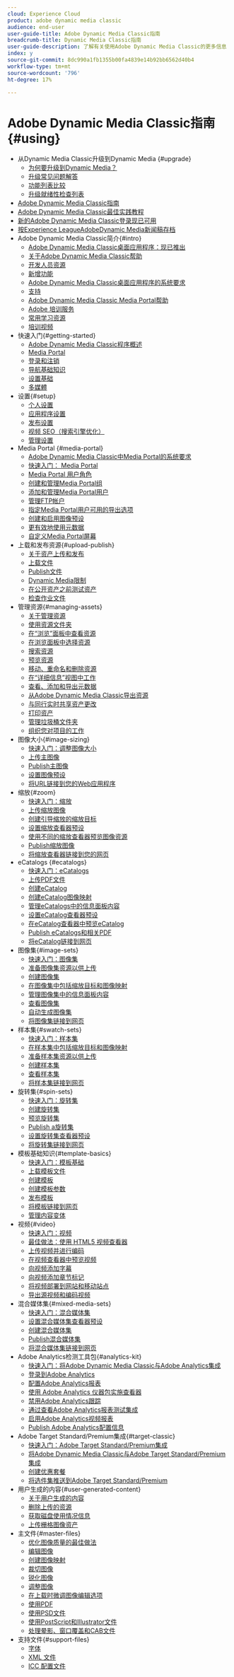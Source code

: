 ```yaml
---
cloud: Experience Cloud
product: adobe dynamic media classic
audience: end-user
user-guide-title: Adobe Dynamic Media Classic指南
breadcrumb-title: Dynamic Media Classic指南
user-guide-description: 了解有关使用Adobe Dynamic Media Classic的更多信息
index: y
source-git-commit: 8dc990a1fb1355b00fa4839e14b92bb6562d40b4
workflow-type: tm+mt
source-wordcount: '796'
ht-degree: 17%

---
```



# Adobe Dynamic Media Classic指南 {#using}

+ 从Dynamic Media Classic升级到Dynamic Media {#upgrade}
   + [为何要升级到Dynamic Media？](upgrade.md)
   + [升级常见问题解答](upgrade-faq.md)
   + [功能列表比较](upgrade-feature-comparison.md)
   + [升级就绪性检查列表](upgrade-readiness.md)
+ [Adobe Dynamic Media Classic指南](home.md)
+ [Adobe Dynamic Media Classic最佳实践教程](https://experienceleague.adobe.com/en/docs/experience-manager-learn/dynamic-media-classic-tutorial/overview)
+ [新的Adobe Dynamic Media Classic登录现已可用](new-ui-2020.md)
+ [按Experience LeagueAdobeDynamic Media新闻稿存档](dynamic-media-newsletter.md)
+ Adobe Dynamic Media Classic简介{#intro}
   + [Adobe Dynamic Media Classic桌面应用程序：现已推出](dynamic-media-classic-desktop-app.md)
   + [关于Adobe Dynamic Media Classic帮助](introduction.md)
   + [开发人员资源](developer-resources.md)
   + [新增功能](whats-new.md)
   + [Adobe Dynamic Media Classic桌面应用程序的系统要求](system-requirements.md)
   + [支持](support.md)
   + [Adobe Dynamic Media Classic Media Portal帮助](help-dmc-media-portal.md)
   + [Adobe 培训服务](training-services.md)
   + [常用学习资源](popular-resources.md)
   + [培训视频](training-videos.md)
+ 快速入门{#getting-started}
   + [Adobe Dynamic Media Classic程序概述](dmc-platform-overview.md)
   + [Media Portal](media-portal.md)
   + [登录和注销](signing-out.md)
   + [导航基础知识](navigation-basics.md)
   + [设置基础](setup-basics.md)
   + [多媒體](rich-media.md)
+ 设置{#setup}
   + [个人设置](personal-setup.md)
   + [应用程序设置](application-setup.md)
   + [发布设置](publish-setup.md)
   + [视频 SEO（搜索引擎优化）](video-seo-search-engine-optimization.md)
   + [管理设置](administration-setup.md)
+ Media Portal {#media-portal}
   + [Adobe Dynamic Media Classic中Media Portal的系统要求](system-requirements-media-portal.md)
   + [快速入门： Media Portal](quick-start-media-portal-administration.md)
   + [Media Portal 用户角色](media-portal-user-roles.md)
   + [创建和管理Media Portal组](creating-media-portal-groups.md)
   + [添加和管理Media Portal用户](adding-media-portal-users.md)
   + [管理FTP帐户](ftp-accounts.md)
   + [指定Media Portal用户可用的导出选项](specifying-export-options-available-media.md)
   + [创建和启用图像预设](creating-enabling-image-presets.md)
   + [更有效地使用元数据](making-efficient-metadata.md)
   + [自定义Media Portal屏幕](customizing-media-portal-screen.md)
+ 上载和发布资源{#upload-publish}
   + [关于资产上传和发布](about-asset-upload-publish.md)
   + [上载文件](uploading-files.md)
   + [Publish文件](publishing-files.md)
   + [Dynamic Media限制](limitations.md)
   + [在公开资产之前测试资产](testing-assets-making-them-public.md)
   + [检查作业文件](checking-job-files.md)
+ 管理资源{#managing-assets}
   + [关于管理资源](about-managing-assets.md)
   + [使用资源文件夹](asset-folders.md)
   + [在“浏览”面板中查看资源](viewing-assets-browse-panel.md)
   + [在浏览面板中选择资源](selecting-assets-browse-panel.md)
   + [搜索资源](searching-assets.md)
   + [预览资源](previewing-asset.md)
   + [移动、重命名和删除资源](moving-renaming-deleting-assets.md)
   + [在“详细信息”视图中工作](detail-view.md)
   + [查看、添加和导出元数据](viewing-adding-exporting-metadata.md)
   + [从Adobe Dynamic Media Classic导出资源](exporting-assets-from-dmc.md)
   + [与同行实时共享资产更改](sharing-asset-changes-peers-real.md)
   + [打印资产](printing-assets.md)
   + [管理垃圾桶文件夹](trash-folder.md)
   + [组织您对项目的工作](organizing-projects.md)
+ 图像大小{#image-sizing}
   + [快速入门：调整图像大小](quick-start-image-sizing.md)
   + [上传主图像](uploading-master-images.md)
   + [Publish主图像](publishing-master-images.md)
   + [设置图像预设](setting-image-presets.md)
   + [将URL链接到您的Web应用程序](linking-urls-web-application.md)
+ 缩放{#zoom}
   + [快速入门：缩放](quick-start-zoom.md)
   + [上传缩放图像](uploading-zoom-images.md)
   + [创建引导缩放的缩放目标](creating-zoom-targets-guided-zoom.md)
   + [设置缩放查看器预设](setting-zoom-viewer-presets.md)
   + [使用不同的缩放查看器预览图像资源](previewing-image-assets-different-zoom.md)
   + [Publish缩放图像](publishing-zoom-images.md)
   + [将缩放查看器链接到您的网页](linking-zoom-viewers-web-pages.md)
+ eCatalogs {#ecatalogs}
   + [快速入门：eCatalogs](quick-start-ecatalog.md)
   + [上传PDF文件](uploading-pdf-files.md)
   + [创建eCatalog](creating-ecatalog.md)
   + [创建eCatalog图像映射](creating-ecatalog-image-maps.md)
   + [管理eCatalogs中的信息面板内容](info-panel-content-ecatalog.md)
   + [设置eCatalog查看器预设](setting-ecatalog-viewer-presets.md)
   + [在eCatalog查看器中预览eCatalog](previewing-ecatalogs-ecatalog-viewer.md)
   + [Publish eCatalogs和相关PDF](publishing-ecatalogs-associated-pdfs.md)
   + [将eCatalog链接到网页](linking-ecatalog-web-page.md)
+ 图像集{#image-sets}
   + [快速入门：图像集](quick-start-image-sets.md)
   + [准备图像集资源以供上传](preparing-image-set-assets-upload.md)
   + [创建图像集](creating-image-set.md)
   + [在图像集中包括缩放目标和图像映射](including-zoom-targets-image-maps-image-sets.md)
   + [管理图像集中的信息面板内容](info-panel-content-image-sets.md)
   + [查看图像集](viewing-image-sets.md)
   + [自动生成图像集](automated-image-set-generation.md)
   + [将图像集链接到网页](linking-image-set-web-page.md)
+ 样本集{#swatch-sets}
   + [快速入门：样本集](quick-start-swatch-sets.md)
   + [在样本集中包括缩放目标和图像映射](including-zoom-targets-image-maps-swatch-sets.md)
   + [准备样本集资源以供上传](preparing-swatch-set-assets-upload.md)
   + [创建样本集](creating-swatch-set.md)
   + [查看样本集](viewing-swatch-sets.md)
   + [将样本集链接到网页](linking-swatch-set-web-page.md)
+ 旋转集{#spin-sets}
   + [快速入门：旋转集](quick-start-spin-sets.md)
   + [创建旋转集](creating-spin-set.md)
   + [预览旋转集](previewing-spin-set.md)
   + [Publish a旋转集](publishing-spin-set.md)
   + [设置旋转集查看器预设](setting-spin-set-viewer-presets.md)
   + [将旋转集链接到网页](linking-spin-set-web-page.md)
+ 模板基础知识{#template-basics}
   + [快速入门：模板基础](quick-start-template-basics.md)
   + [上载模板文件](uploading-template-files.md)
   + [创建模板](creating-template.md)
   + [创建模板参数](creating-template-parameters.md)
   + [发布模板](publishing-templates.md)
   + [将模板链接到网页](linking-template-web-page.md)
   + [管理内容变体](content-variations.md)
+ 视频{#video}
   + [快速入门：视频](quick-start-video.md)
   + [最佳做法：使用 HTML5 视频查看器](best-practice-using-html5-video.md)
   + [上传视频并进行编码](uploading-encoding-videos.md)
   + [在视频查看器中预览视频](previewing-videos-video-viewer.md)
   + [向视频添加字幕](adding-captions-video.md)
   + [向视频添加章节标记](adding-chapter-markers-video.md)
   + [将视频部署到网站和移动站点](deploying-video-websites-mobile-sites.md)
   + [导出源视频和编码视频](exporting-source-encoded-videos.md)
+ 混合媒体集{#mixed-media-sets}
   + [快速入门：混合媒体集](quick-start-mixed-media-sets.md)
   + [设置混合媒体集查看器预设](setting-mixed-media-set-viewer.md)
   + [创建混合媒体集](creating-mixed-media-set.md)
   + [Publish混合媒体集](publishing-mixed-media-set.md)
   + [将混合媒体集链接到网页](linking-mixed-media-set-web.md)
+ Adobe Analytics检测工具包{#analytics-kit}
   + [快速入门：将Adobe Dynamic Media Classic与Adobe Analytics集成](quick-start-integrating-dmc-analytics.md)
   + [登录到Adobe Analytics](log-analytics.md)
   + [配置Adobe Analytics报表](configuring-analytics-reports.md)
   + [使用 Adobe Analytics 仪器包实施查看器](instrumenting-viewer-using-analytics-instrumentation.md)
   + [禁用Adobe Analytics跟踪](disabling-analytics-tracking.md)
   + [通过查看Adobe Analytics报表测试集成](testing-integration-viewing-analytics-report.md)
   + [启用Adobe Analytics视频报表](enabling-analytics-video-reports.md)
   + [Publish Adobe Analytics配置信息](publishing-analytics-configuration-information.md)
+ Adobe Target Standard/Premium集成{#target-classic}
   + [快速入门：Adobe Target Standard/Premium集成](quick-start-target-integration.md)
   + [将Adobe Dynamic Media Classic与Adobe Target Standard/Premium集成](integrating-dmc-with-target.md)
   + [创建优惠套餐](creating-offer-set.md)
   + [将选件集推送到Adobe Target Standard/Premium](pushing-offer-sets-target.md)
+ 用户生成的内容{#user-generated-content}
   + [关于用户生成的内容](about-ugc.md)
   + [删除上传的资源](deleting-uploaded-asset.md)
   + [获取磁盘使用情况信息](getting-disk-usage-information.md)
   + [上传栅格图像资产](uploading-image-asset-or-vector.md)
+ 主文件{#master-files}
   + [优化图像质量的最佳做法](best-practices-optimizing-quality-images.md)
   + [编辑图像](editing-images.md)
   + [创建图像映射](creating-image-maps.md)
   + [裁切图像](cropping-image.md)
   + [锐化图像](sharpening-image.md)
   + [调整图像](adjusting-image.md)
   + [在上载时微调图像编辑选项](image-editing-options-upload.md)
   + [使用PDF](pdfs.md)
   + [使用PSD文件](psd-files.md)
   + [使用PostScript和Illustrator文件](postscript-illustrator-files.md)
   + [处理晕影、窗口覆盖和CAB文件](vignette-window-covering-cabinet-files.md)
+ 支持文件{#support-files}
   + [字体](fonts.md)
   + [XML 文件](xml-files.md)
   + [ICC 配置文件](icc-profiles.md)
